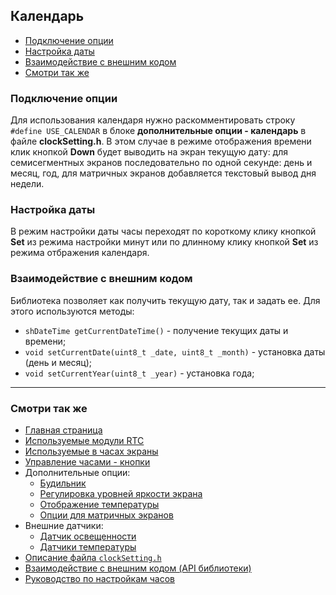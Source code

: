 ## Календарь

- [Подключение опции](#подключение-опции)
- [Настройка даты](#настройка-даты)
- [Взаимодействие с внешним кодом](#взаимодействие-с-внешним-кодом)
- [Смотри так же](#смотри-так-же)

### Подключение опции

Для использования календаря нужно раскомментировать строку `#define USE_CALENDAR` в блоке **дополнительные опции - календарь** в файле **clockSetting.h**. В этом случае в режиме отображения времени клик кнопкой **Down** будет выводить на экран текущую дату: для семисегментных экранов последовательно по одной секунде: день и месяц, год, для матричных экранов добавляется текстовый вывод дня недели.

### Настройка даты

В режим настройки даты часы переходят по короткому клику кнопкой **Set** из режима настройки минут или по длинному клику кнопкой **Set** из режима отбражения календаря.

### Взаимодействие с внешним кодом

Библиотека позволяет как получить текущую дату, так и задать ее. Для этого используются методы:
- `shDateTime getCurrentDateTime()` - получение текущих даты и времени;
- `void setCurrentDate(uint8_t _date, uint8_t _month)` - установка даты (день и месяц);
- `void setCurrentYear(uint8_t _year)` - установка года;

<hr>

### Смотри так же
- [Главная страница](../readme.md)
- [Используемые модули RTC](rtc.md)
- [Используемые в часах экраны](displays.md)
- [Управление часами - кнопки](buttons.md)
- Дополнительные опции:
  - [Будильник](alarm.md)
  - [Регулировка уровней яркости экрана](br_adjust.md)
  - [Отображение температуры](show_temp.md)
  - [Опции для матричных экранов](matrix.md)
- Внешние датчики:
  - [Датчик освещенности](light_sensor.md)
  - [Датчики температуры](temp_sensors.md)
- [Описание файла `clockSetting.h`](clock_setting.md)
- [Взаимодействие с внешним кодом (API библиотеки)](api.md)
- [Руководство по настройкам часов](setting.md)
